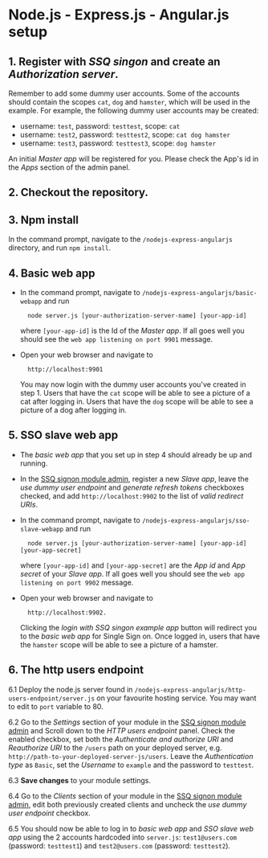 # Node.js - Express.js - Angular.js setup

## 1. Register with *SSQ singon* and create an *Authorization server*.
 
Remember to add some dummy user accounts. Some of the accounts should contain the scopes
`cat`, `dog` and `hamster`, which will be used in the example.
For example, the following dummy user accounts may be created:

- username: `test`, password: `testtest`, scope: `cat`
- username: `test2`, password: `testtest2`, scope: `cat dog hamster`
- username: `test3`, password: `testtest3`, scope: `dog hamster`

An initial *Master app* will be registered for you. Please check the App's id in the *Apps* section of the admin panel.

## 2. Checkout the repository.

## 3. Npm install
In the command prompt, navigate to the `/nodejs-express-angularjs` directory, and run `npm install`.

## 4. Basic web app

- In the command prompt, navigate to `/nodejs-express-angularjs/basic-webapp` and run 

        node server.js [your-authorization-server-name] [your-app-id]
    where `[your-app-id]` is the Id of the *Master app*.
    If all goes well you should see the `web app listening on port 9901` message.

- Open your web browser and navigate to
 
        http://localhost:9901
    You may now login with the dummy user accounts you've created in step 1.
    Users that have the `cat` scope will be able to see a picture of a cat after logging in.
    Users that have the `dog` scope will be able to see a picture of a dog after logging in.
    
## 5. SSO slave web app

- The *basic web app* that you set up in step 4 should already be up and running. 

- In the [SSQ signon module admin](https://ssqsignon.com/moduleadmin), register a new *Slave app*,
leave the *use dummy user endpoint* and *generate refresh tokens* checkboxes checked,
and add `http://localhost:9902` to the list of *valid redirect URIs*. 

- In the command prompt, navigate to `/nodejs-express-angularjs/sso-slave-webapp` and run 

        node server.js [your-authorization-server-name] [your-app-id] [your-app-secret] 
    where `[your-app-id]` and `[your-app-secret]`
    are the *App id* and *App secret* of your *Slave app*.
    If all goes well you should see the `web app listening on port 9902` message.

- Open your web browser and navigate to 

        http://localhost:9902. 
    Clicking the *login with SSQ singon example app* button will redirect you to the *basic web app*
    for Single Sign on. Once logged in, users that have the `hamster` scope will be able to see a picture of a hamster.
  
## 6. The http users endpoint

6.1 Deploy the node.js server found in `/nodejs-express-angularjs/http-users-endpoint/server.js` on your favourite hosting service. You may want to edit to `port`
    variable to 80.

6.2 Go to the *Settings* section of your module in the [SSQ signon module admin](https://ssqsignon.com/moduleadmin) and
Scroll down to the *HTTP users endpoint* panel. Check the enabled checkbox, set both the *Authenticate and authorize URI* and
*Reauthorize URI* to the `/users` path on your deployed server, e.g. `http://path-to-your-deployed-server-js/users`. Leave the
*Authentication type* as `Basic`, set the *Username* to `example` and the password to `testtest`.

6.3 **Save changes** to your module settings.

6.4 Go to the *Clients* section of your module in the [SSQ signon module admin](https://ssqsignon.com/moduleadmin),
edit both previously created clients and uncheck the *use dummy user endpoint* checkbox.

6.5 You should now be able to log in to *basic web app* and *SSO slave web app*  using the 2 accounts hardcoded into `server.js`:
`test1@users.com` (password: `testtest1`) and `test2@users.com` (password: `testtest2`).